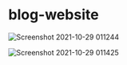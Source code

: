 # blog-website

![Screenshot 2021-10-29 011244](https://user-images.githubusercontent.com/64531116/139326183-3e7c26d4-dd9a-42c2-816a-c8667a39bb1b.jpg)

![Screenshot 2021-10-29 011425](https://user-images.githubusercontent.com/64531116/139326309-65dcc21d-1e25-4c53-b2bc-af48c9952ece.jpg)
